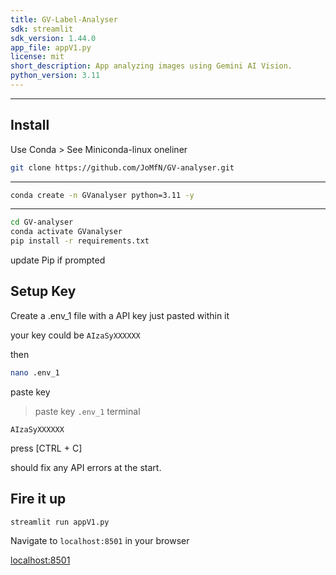 ```yaml
---
title: GV-Label-Analyser
sdk: streamlit
sdk_version: 1.44.0
app_file: appV1.py
license: mit
short_description: App analyzing images using Gemini AI Vision.
python_version: 3.11
---
```



---
## Install

Use Conda > See Miniconda-linux oneliner

```bash
git clone https://github.com/JoMfN/GV-analyser.git
```

--- 

```bash
conda create -n GVanalyser python=3.11 -y
```

---


```bash
cd GV-analyser
conda activate GVanalyser
pip install -r requirements.txt
```

update Pip if prompted

## Setup Key

Create a .env_1 file with a API key just pasted within it 

your key could be `AIzaSyXXXXXX`

then 

```bash
nano .env_1
```

paste key

> paste key `.env_1` terminal

```
AIzaSyXXXXXX
```

press [CTRL + C]

should fix any API errors at the start.

## Fire it up

```bash
streamlit run appV1.py
```

Navigate to `localhost:8501` in your browser


[localhost:8501](http://localhost:8501)

